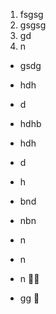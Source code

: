 1. fsgsg
2. gsgsg
3. gd
4. n

- gsdg
- hdh
- d
- hdhb

- hdh
- d
- h
- bnd
- nbn
- n
- n
- n 🧑‍🚀
- gg 🥸
